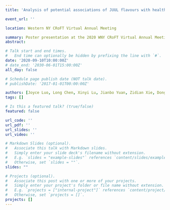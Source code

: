 ```yaml
---
title: 'Analysis of potential associations of JUUL flavours with health symptoms based on user-generated data from Reddit'

event_url: ''

location: Western NY CRoFT Virtual Annual Meeting

summary: Poster presentation at the 2020 WNY CRoFT Virtual Annual Meeting.
abstract: 

# Talk start and end times.
#   End time can optionally be hidden by prefixing the line with `#`.
date: '2020-09-10T10:00:00Z'
# date_end: '2030-06-01T15:00:00Z'
all_day: false

# Schedule page publish date (NOT talk date).
# publishDate: '2017-01-01T00:00:00Z'

authors: [Joyce Luo, Long Chen, Xinyi Lu, Jianbo Yuan, Zidian Xie, Dongmei Li]
tags: []

# Is this a featured talk? (true/false)
featured: false

url_code: ''
url_pdf: ''
url_slides: ''
url_video: ''

# Markdown Slides (optional).
#   Associate this talk with Markdown slides.
#   Simply enter your slide deck's filename without extension.
#   E.g. `slides = "example-slides"` references `content/slides/example-slides.md`.
#   Otherwise, set `slides = ""`.
slides: ""

# Projects (optional).
#   Associate this post with one or more of your projects.
#   Simply enter your project's folder or file name without extension.
#   E.g. `projects = ["internal-project"]` references `content/project/deep-learning/index.md`.
#   Otherwise, set `projects = []`.
projects: []
---
```

